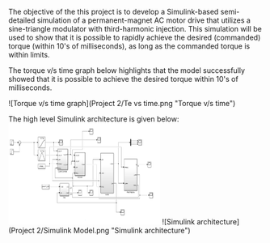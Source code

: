 The objective of the this project is to develop a Simulink-based semi-detailed simulation of
a permanent-magnet AC motor drive that utilizes a sine-triangle modulator with third-harmonic
injection. This simulation will be used to show that it is possible to rapidly achieve the desired
(commanded) torque (within 10's of milliseconds), as long as the commanded torque is within limits.

The torque v/s time graph below highlights that the model successfully showed that it is possible to achieve the desired torque within 10's of milliseconds. 

![Torque v/s time graph](Project 2/Te vs time.png "Torque v/s time")

The high level Simulink architecture is given below:
<img src="Project 2/Simulink Model.png" width="300" height="200">
![Simulink architecture](Project 2/Simulink Model.png "Simulink architecture")
